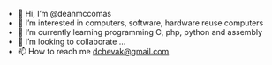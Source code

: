 - 👋 Hi, I’m @deanmccomas
- 👀 I’m interested in computers, software, hardware reuse computers
- 🌱 I’m currently learning programming C, php, python and assembly
- 💞️ I’m looking to collaborate ...
- 📫 How to reach me dchevak@gmail.com

<!---
deanmccomas/deanmccomas is a ✨ special ✨ repository because its `README.md` (this file) appears on your GitHub profile.
You can click the Preview link to take a look at your changes.
--->
